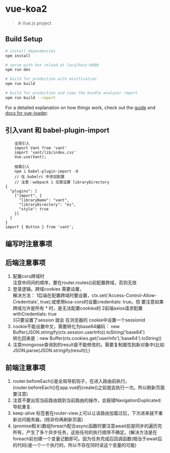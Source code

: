 # vue-koa2

> A Vue.js project

## Build Setup

``` bash
# install dependencies
npm install

# serve with hot reload at localhost:8080
npm run dev

# build for production with minification
npm run build

# build for production and view the bundle analyzer report
npm run build --report
```

For a detailed explanation on how things work, check out the [guide](http://vuejs-templates.github.io/webpack/) and [docs for vue-loader](http://vuejs.github.io/vue-loader).



## 引入vant 和 babel-plugin-import   
``` npm i vant -S  
    全局引入
    import Vant from 'vant'  
    import 'vant/lib/index.css'  
    Vue.use(Vant);  

    按需引入  
    npm i babel-plugin-import -D    
    // 在.babelrc 中添加配置  
    // 注意：webpack 1 无需设置 libraryDirectory  
{
  "plugins": [
    ["import", {
      "libraryName": "vant",
      "libraryDirectory": "es",
      "style": true
    }]
  ]
}
import { Button } from 'vant';
```

## 编写时注意事项  
## 后端注意事项
1. 配置cors跨域时  
注意中间间的顺序，要在router.routes()前配置跨域，否则无效
2. 登录逻辑。跨域cookies 需要设置，  
解决方法：
1后端在配置跨域时要设置，ctx.set('Access-Control-Allow-Credentials', true);或使用koa-cors时设置credentials: true。但
要注意如果跨域允许是所有 * 时，是无法配置cookies的
2前端axios请求配置 withCredentials: true  
3只要设置了session 就会 在浏览器的 cookie中设置一个sessionid
3. cookie不能设置中文，需要转化为base64编码： new Buffer(JSON.stringify(ctx.session.userInfo)).toString('base64')  
  转化回来是：new Buffer(ctx.cookies.get('userInfo'),'base64').toString()  
4. 注意mongoose查询到的result是不能修改的。需要复制属性到新对象中(比如JSON.parse(JSON.stringify(result));)



## 前端注意事项  
1. router.beforeEach()是全局导航钩子，在进入路由前执行。(router.beforeEach()在app.vue的create()之前就会执行一次。所以刷新页面要注意)
2. 注意不要出现当前路由跳到当前路由的操作，会报错NavigationDuplicated:导航重复.
3. keep-alive 标签套在router-view上可以让该路由加载过后，下次进来就不重新访问服务器。(除非你再刷新页面)
4. (promise相关)数组foreach配合async函数时要注意await前是同步的遍历完所有，产生了多个异步任务，这些任何的执行顺序不确定。(解决方法是在foreach前创建一个变量记数即可。因为任务完成后回调函数(相当于await后的代码)是一个一个执行的，所以不存在同时读这个变量的可能)